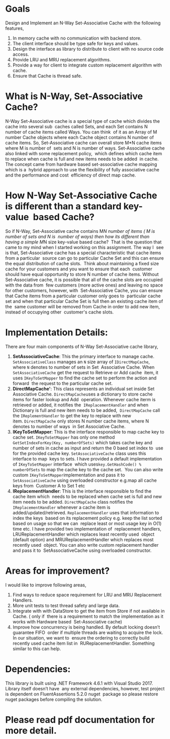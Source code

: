 # Goals
Design and Implement an N-Way Set-Associative Cache with the following features, 
1. In memory cache with no communication with backend store.  
2. The client interface should be type safe for keys and values.  
3. Design the interface as library to distribute to client with no source code access.  
4. Provide LRU and MRU replacement algorithms.  
5. Provide a way for client to integrate custom replacement algorithm with cache.  
6. Ensure that Cache is thread safe.


# What is N-Way, Set-Associative Cache?  
N-Way Set-Associative cache is a special type of cache which divides the cache into several sub  caches called Sets,  and each Set contains N number of cache items called Ways. You can think  of it as an Array of M number Cache objects where each Cache object contains N number of  cache items. So, Set-Associative cache can overall store M*N cache items where M is number of  sets and N is number of ways. Set-Associative cache also linked with some replacement policy,  which defines which cache item to replace when cache is full and new items needs to be added  in cache. The concept came from ​hardware based set-associative cache​ mapping which is a  hybrid approach to use the flexibility of fully associative cache and the performance and cost  efficiency of direct map cache.  

# How N-Way Set-Associative Cache is different than a standard key-value  based Cache? 
So if N-Way, Set-Associative cache contains M*N number of items ( M is number of sets and N is  number of ways) then how its different than having a simple M*N size key-value based cache?  That is the question that came to my mind when I started working on this assignment. The way I  see is that, Set-Associative cache has a special characteristic that cache items from a particular  source can go to particular Cache Set and this can ensure the equal distribution of cache slots.  Think about maintaining a fixed size cache for your customers and you want to ensure that each  customer should have equal opportunity to store N number of cache items. Without  Set-Associative cache, it is possible that all of the cache slots are occupied with the data from  few customers (more active ones) and leaving no space for other customers, however, with  Set-Associative Cache, you can ensure that Cache items from a particular customer only goes to  particular cache set and when that particular Cache Set is full then an existing cache item of the  same customer will be removed from Cache in order to add new item, instead of occupying other  customer's cache slots.  

# Implementation Details: 
There are four main components of N-Way Set-Associative cache library,  
1. **SetAssociativeCache**: ​This the primary interface to manage cache. ​`SetAssociativeClass` manages an `N` size array of `​IDirectMapCache`, ​ where `N` denotes to number of sets in Set  Associative Cache. When ​`SetAssociativeCache`​ get the request to Retrieve or Add cache  item, it uses `​IKeyToSetMapper` ​to find the cache set to perform the action and forward  the request to the particular cache set.    
2. **DirectMapCache'**: This class represents an individual set inside Set Associative Cache. `DirectMapCache`​ uses a dictionary to store cache items for faster lookup and Add  operation. Whenever cache iterm is retrieved or added, it notifies the  `IReplacementHandler` ​and when Dictionary is full and new item needs to be added,  `DirectMapCache​` call the `​IReplementHandler`​ to get the key to replace with new item. `DirectMapCache` ​only stores N number cache items, where N denotes to number of ways  in Set Associative Cache.    
3. **IKeyToSetMapper**: ​This is the interface responsible to map cache key to cache set. `IKeyToSetMapper`​ has only one method ​`GetSetIndexForKey(Key, numberOfSets)​` which takes cache key and number of sets in cache as input and return the 0 baed set index to  use for the provided cache key. `​SetAssociativeCache`​ class uses this interface to map  keys to sets. I have provided a default implementation of `​IKeyToSetMapper` ​interface  which uses ​`key.GetHashCode() % numberOfSets` to map the cache key to the cache set.  You can also write custom ​`IKeyToSetMapper` ​implementation and pass it to `SetAssociativeCache`​ using overloaded constructor e.g.map all cache keys from  Customer A to Set 1 etc 
4. **IReplacementHandler**​: This is the interface responsible to find the cache item which  needs to be replaced when cache set is full and new item needs to be added. `DirectMapCache`​ class notifies the `​IReplacementHandler​` whenever a cache item is  added/updated/retrieved. ​`ReplacementHandler​` uses that information to index the keys  based on its replacement policy e.g. keep the list sorted based on usage so that we can  replace least or most usage key in O(1) time etc. I have provided two implementation of  replacement handlers, ​LRUReplacementHandler ​which replaces least recently used  object (default option) and ​MRUReplacementHandler ​which replaces most recently used  object. You can also write custom replacement handler and pass it to  SetAssociativeCache ​using overloaded constructor. 
 
# Areas for improvement? 
I would like to improve following areas, 
1. Find ways to reduce space requirement for LRU and MRU Replacement Handlers.  
2. More unit tests to test thread safety and large data.  
3. Integrate with with DataStore to get the item from Store if not available in Cache. ( only if  there is a requirement to match the implementation as it works with Hardware based  Set-Associative cache)  
4. Improve how concurrency is being handled. By default locking doesn’t guarantee FIFO  order if multiple threads are waiting to acquire the lock. In our situation, we want to  ensure the ordering to correctly build recently used cache item list in  RUReplacementHandler.​ Something similar to ​this​ can help.  

# Dependencies: 
This library is built using .NET Framework 4.6.1 with Visual Studio 2017. Library itself doesn’t have  any external dependencies, however, test project is dependent on ​FluentAssertions 5.2.0​ nuget  package so please restore nuget packages before compiling the solution. 
  
# Please read pdf documentation for more detail.